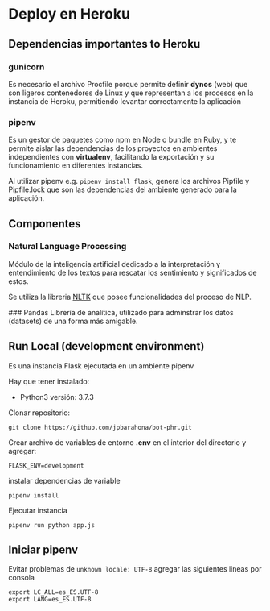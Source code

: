 # Deploy en Heroku

## Dependencias importantes to Heroku

### gunicorn
Es necesario el archivo Procfile porque permite definir **dynos** (web) que son ligeros contenedores de Linux y que representan a los procesos en la instancia de Heroku, permitiendo levantar correctamente la aplicación

### pipenv
Es un gestor de paquetes como npm en Node o bundle en Ruby, y te permite aislar las dependencias de los proyectos en ambientes independientes con **virtualenv**, facilitando la exportación y su funcionamiento en diferentes instancias. 

Al utilizar pipenv e.g. `pipenv install flask`, genera los archivos Pipfile y Pipfile.lock que son las dependencias del ambiente generado para la aplicación.

## Componentes

### Natural Language Processing
Módulo de la inteligencia artificial dedicado a la interpretación y entendimiento de los textos para rescatar los sentimiento y significados de estos.

Se utiliza la libreria [NLTK](https://www.nltk.org/) que posee funcionalidades del proceso de NLP.

### Pandas
Librería de analítica, utilizado para adminstrar los datos (datasets) de una forma más amigable.

## Run Local (development environment)
Es una instancia Flask ejecutada en un ambiente pipenv

Hay que tener instalado:

- Python3 versión: 3.7.3

Clonar repositorio:
```
git clone https://github.com/jpbarahona/bot-phr.git
```

Crear archivo de variables de entorno **.env** en el interior del directorio y agregar:
```
FLASK_ENV=development
```

instalar dependencias de variable
```
pipenv install
```

Ejecutar instancia
```
pipenv run python app.js
```

## Iniciar pipenv

Evitar problemas de `unknown locale: UTF-8` agregar las siguientes lineas por consola

```
export LC_ALL=es_ES.UTF-8
export LANG=es_ES.UTF-8
```
